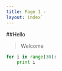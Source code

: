 ```yaml
---
title: Page 1 -
layout: index` 
---
```


##Hello

> Welcome

```python
for i in range(30):
    print i
```
